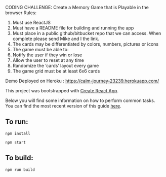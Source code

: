  
 
 
 CODING CHALLENGE:
Create a Memory Game that is Playable in the browser
Rules:
1.	Must use ReactJS
2.	Must have a README file for building and running the app
3.	Must place in a public github/bitbucket repo that we can access. When complete please send Mike and I the link.
4.	The cards may be differentiated by colors, numbers, pictures or icons
5.	The game must be able to: 
1.	Notify the user if they win or lose
2.	Allow the user to reset at any time
3.	Randomize the ‘cards’ layout every game
4.	The game grid must be at least 6x6 cards

Demo Deployed on Heroku : https://calm-journey-23239.herokuapp.com/


This project was bootstrapped with [Create React App](https://github.com/facebookincubator/create-react-app).

Below you will find some information on how to perform common tasks.<br>
You can find the most recent version of this guide [here](https://github.com/facebookincubator/create-react-app/blob/master/packages/react-scripts/template/README.md).


## To run:
```
npm install
```
```
npm start
```

## To build:

```
npm run build
```